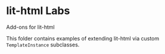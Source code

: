 # lit-html Labs
Add-ons for lit-html

This folder contains examples of extending lit-html via custom `TemplateInstance` subclasses.

